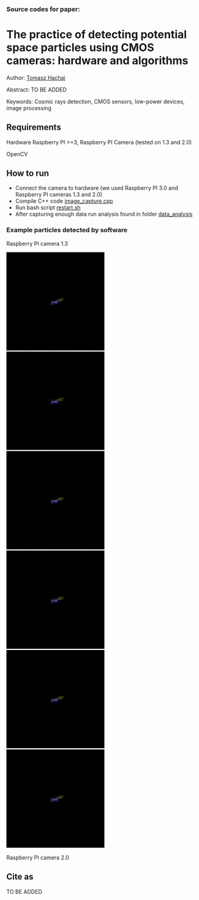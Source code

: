 ### Source codes for paper:

# The practice of detecting potential space particles using CMOS cameras: hardware and algorithms

Author: [Tomasz Hachaj](https://home.agh.edu.pl/~thachaj/)

Abstract: TO BE ADDED

Keywords: Cosmic rays detection, CMOS sensors, low-power devices, image processing

## Requirements

Hardware Raspberry PI >=3, Raspberry PI Camera (tested on 1.3 and 2.0)

OpenCV

## How to run

- Connect the camera to hardware (we used Raspberry PI 3.0 and Raspberry PI cameras 1.3 and 2.0)
- Compile C++ code [image_capture.cpp](raspberry_pi_code/image_capture.cpp)
- Run bash script [restart.sh](raspberry_pi_code/restart.sh)
- After capturing enough data run analysis found in folder [data_analysis](data_analysis/)

### Example particles detected by software

Raspberry PI camera 1.3

![alt text](<data_analysis/data/cropped/rp13/1 294 146.799316.png>) 
![alt text](<data_analysis/data/cropped/rp13/1 294 146.799316.png>)
![alt text](<data_analysis/data/cropped/rp13/1 294 146.799316.png>) 
![alt text](<data_analysis/data/cropped/rp13/1 294 146.799316.png>)
![alt text](<data_analysis/data/cropped/rp13/1 294 146.799316.png>) 
![alt text](<data_analysis/data/cropped/rp13/1 294 146.799316.png>)

Raspberry PI camera 2.0

## Cite as

TO BE ADDED